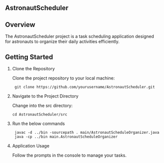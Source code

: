 ## AstronautScheduler

## Overview

The AstronautScheduler project is a task scheduling application designed for astronauts to organize their daily activities efficiently.


## Getting Started

1. Clone the Repository

   Clone the project repository to your local machine:

        git clone https://github.com/yourusername/AstronautScheduler.git

2. Navigate to the Project Directory

    Change into the src directory:

       cd AstronautScheduler/src


3. Run the below commands


        javac -d ../bin -sourcepath . main/AstronautScheduleOrganizer.java
        java -cp ../bin main.AstronautScheduleOrganizer


4. Application Usage

    Follow the prompts in the console to manage your tasks.
